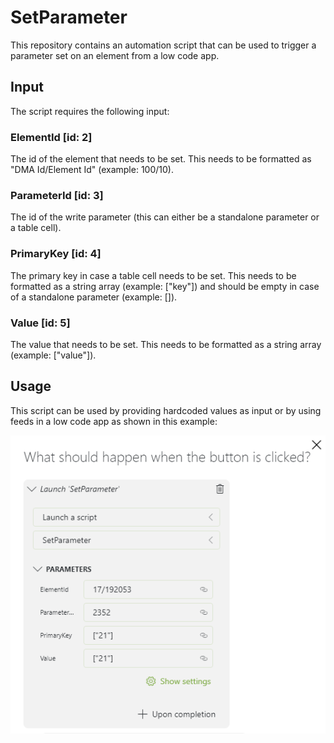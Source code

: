 # SetParameter

This repository contains an automation script that can be used to trigger a parameter set on an element from a low code app.

## Input

The script requires the following input:

### ElementId [id: 2]
	
The id of the element that needs to be set.
This needs to be formatted as "DMA Id/Element Id" (example: 100/10).

### ParameterId [id: 3]
	
The id of the write parameter (this can either be a standalone parameter or a table cell).

### PrimaryKey [id: 4]

The primary key in case a table cell needs to be set.
This needs to be formatted as a string array (example: ["key"]) and should be empty in case of a standalone parameter (example: []).

### Value [id: 5]

The value that needs to be set.
This needs to be formatted as a string array (example: ["value"]).
	
## Usage

This script can be used by providing hardcoded values as input or by using feeds in a low code app as shown in this example:

![Set Parameter Low Code app](/Documentation/SetParameter.png)
